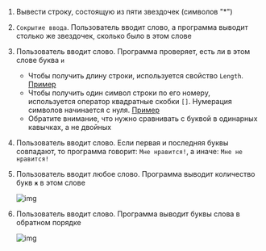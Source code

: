 1. Вывести строку, состоящую из пяти звездочек (символов "*")

4. `Сокрытие ввода`. Пользователь вводит слово, а программа выводит столько же звездочек, сколько было в этом слове

5. Пользователь вводит слово. Программа проверяет, есть ли в этом слове буква `и`

   - Чтобы получить длину строки, используется свойство `Length`. [Пример](https://gist.github.com/Simplifier/594bee4619bdd2c506dd698adef3cc11#file-extractchar-cs-L14)
   - Чтобы получить один символ строки по его номеру, используется оператор квадратные скобки `[]`. Нумерация символов начинается с нуля. [Пример](https://gist.github.com/Simplifier/594bee4619bdd2c506dd698adef3cc11#file-extractchar-cs-L5)
   - Обратите внимание, что нужно сравнивать с буквой в одинарных кавычках, а не двойных

6. Пользователь вводит слово. Если первая и последняя буквы совпадают, то программа говорит: `Мне нравится!`, а иначе: `Мне не нравится!`

7. Пользователь вводит любое слово. Программа выводит количество букв `ж` в этом слове

   ![img](https://camo.githubusercontent.com/67ac0edb5f23cf8e430ea20fad462d5bbc8517af/68747470733a2f2f6170692e6d6f6e6f736e61702e636f6d2f7270632f66696c652f646f776e6c6f61643f69643d5964314e4278634372794641624a344b32465869416f704c716f5173336d)

8. Пользователь вводит слово. Программа выводит буквы слова в обратном порядке

   ![img](https://camo.githubusercontent.com/d069b7e2d3b8839de66691c02361128d8a176e63/68747470733a2f2f6170692e6d6f6e6f736e61702e636f6d2f7270632f66696c652f646f776e6c6f61643f69643d6551515a565449744c70417479504f496744307875354e4a376442496244)


